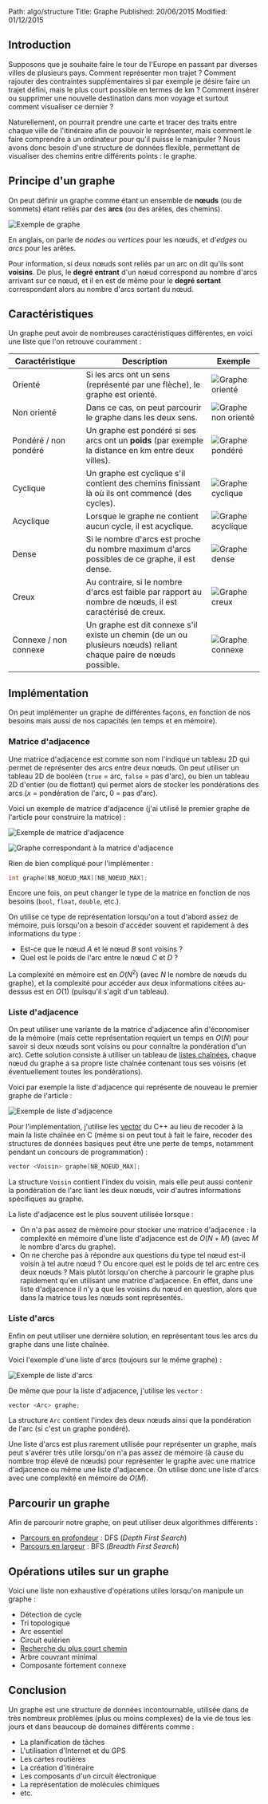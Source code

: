 Path: algo/structure
Title: Graphe
Published: 20/06/2015
Modified: 01/12/2015

## Introduction

Supposons que je souhaite faire le tour de l'Europe en passant par diverses villes de plusieurs pays. Comment représenter mon trajet ? Comment rajouter des contraintes supplémentaires si par exemple je désire faire un trajet défini, mais le plus court possible en termes de km ? Comment insérer ou supprimer une nouvelle destination dans mon voyage et surtout comment visualiser ce dernier ?

Naturellement, on pourrait prendre une carte et tracer des traits entre chaque ville de l'itinéraire afin de pouvoir le représenter, mais comment le faire comprendre à un ordinateur pour qu'il puisse le manipuler ? Nous avons donc besoin d'une structure de données flexible, permettant de visualiser des chemins entre différents points : le graphe.

## Principe d'un graphe

On peut définir un graphe comme étant un ensemble de **nœuds** (ou de sommets) étant reliés par des **arcs** (ou des arêtes, des chemins).

![Exemple de graphe](//static.napnac.ga/img/algo/structure/graphe/graphe_exemple.png)

En anglais, on parle de *nodes* ou *vertices* pour les nœuds, et d'*edges* ou *arcs* pour les arêtes.

Pour information, si deux nœuds sont reliés par un arc on dit qu'ils sont **voisins**. De plus, le **degré entrant** d'un nœud correspond au nombre d'arcs arrivant sur ce nœud, et il en est de même pour le **degré sortant** correspondant alors au nombre d'arcs sortant du nœud.

## Caractéristiques

Un graphe peut avoir de nombreuses caractéristiques différentes, en voici une liste que l'on retrouve couramment :

| Caractéristique       | Description                                                                                                        | Exemple                                                                         |
| --------------------- | ------------------------------------------------------------------------------------------------------------------| ------------------------------------------------------------------------------- |
| Orienté               | Si les arcs ont un sens (représenté par une flèche), le graphe est orienté.                                        | ![Graphe orienté](//static.napnac.ga/img/algo/structure/graphe/graphe_oriente.png)         |
| Non orienté           | Dans ce cas, on peut parcourir le graphe dans les deux sens.                                                       | ![Graphe non orienté](//static.napnac.ga/img/algo/structure/graphe/graphe_non_oriente.png) |
| Pondéré / non pondéré | Un graphe est pondéré si ses arcs ont un **poids** (par exemple la distance en km entre deux villes).              | ![Graphe pondéré](//static.napnac.ga/img/algo/structure/graphe/graphe_pondere.png)         |
| Cyclique              | Un graphe est cyclique s'il contient des chemins finissant là où ils ont commencé (des cycles).                    | ![Graphe cyclique](//static.napnac.ga/img/algo/structure/graphe/graphe_cyclique.png)       |
| Acyclique             | Lorsque le graphe ne contient aucun cycle, il est acyclique.                                                       | ![Graphe acyclique](//static.napnac.ga/img/algo/structure/graphe/graphe_acyclique.png)     |
| Dense                 | Si le nombre d'arcs est proche du nombre maximum d'arcs possibles de ce graphe, il est dense.                       | ![Graphe dense](//static.napnac.ga/img/algo/structure/graphe/graphe_dense.png)             |
| Creux                 | Au contraire, si le nombre d'arcs est faible par rapport au nombre de nœuds, il est caractérisé de creux.          | ![Graphe creux](//static.napnac.ga/img/algo/structure/graphe/graphe_creux.png)             |
| Connexe / non connexe | Un graphe est dit connexe s'il existe un chemin (de un ou plusieurs nœuds) reliant chaque paire de nœuds possible. | ![Graphe connexe](//static.napnac.ga/img/algo/structure/graphe/graphe_connexe.png)         |

## Implémentation

On peut implémenter un graphe de différentes façons, en fonction de nos besoins mais aussi de nos capacités (en temps et en mémoire).

### Matrice d'adjacence

Une matrice d'adjacence est comme son nom l'indique un tableau 2D qui permet de représenter des arcs entre deux nœuds. On peut utiliser un tableau 2D de booléen (`true` = arc, `false` = pas d'arc), ou bien un tableau 2D d'entier (ou de flottant) qui permet alors de stocker les pondérations des arcs ($x$ = pondération de l'arc, 0 = pas d'arc).

Voici un exemple de matrice d'adjacence (j'ai utilisé le premier graphe de l'article pour construire la matrice) :

![Exemple de matrice d'adjacence](//static.napnac.ga/img/algo/structure/graphe/exemple_matrice_adjacence.png)

![Graphe correspondant à la matrice d'adjacence](//static.napnac.ga/img/algo/structure/graphe/graphe_exemple.png)

Rien de bien compliqué pour l'implémenter :

```c
int graphe[NB_NOEUD_MAX][NB_NOEUD_MAX];
```

Encore une fois, on peut changer le type de la matrice en fonction de nos besoins (`bool`, `float`, `double`, etc.).

On utilise ce type de représentation lorsqu'on a tout d'abord assez de mémoire, puis lorsqu'on a besoin d'accéder souvent et rapidement à des informations du type :

- Est-ce que le nœud *A* et le nœud *B* sont voisins ?
- Quel est le poids de l'arc entre le nœud *C* et *D* ?

La complexité en mémoire est en $O(N^2)$ (avec $N$ le nombre de nœuds du graphe), et la complexité pour accéder aux deux informations citées au-dessus est en $O(1)$ (puisqu'il s'agit d'un tableau).

### Liste d'adjacence

On peut utiliser une variante de la matrice d'adjacence afin d'économiser de la mémoire (mais cette représentation requiert un temps en $O(N)$ pour savoir si deux nœuds sont voisins ou pour connaître la pondération d'un arc). Cette solution consiste à utiliser un tableau de [listes chaînées](/algo/structure/liste_chainee.html), chaque nœud du graphe a sa propre liste chaînée contenant tous ses voisins (et éventuellement toutes les pondérations).

Voici par exemple la liste d'adjacence qui représente de nouveau le premier graphe de l'article :

![Exemple de liste d'adjacence](//static.napnac.ga/img/algo/structure/graphe/exemple_liste_adjacence.png)

Pour l'implémentation, j'utilise les [vector](http://www.cplusplus.com/reference/vector/vector/) du C++ au lieu de recoder à la main la liste chaînée en C (même si on peut tout à fait le faire, recoder des structures de données basiques peut être une perte de temps, notamment pendant un concours de programmation) :

```cpp
vector <Voisin> graphe[NB_NOEUD_MAX];
```

La structure `Voisin` contient l'index du voisin, mais elle peut aussi contenir la pondération de l'arc liant les deux nœuds, voir d'autres informations spécifiques au graphe.

La liste d'adjacence est le plus souvent utilisée lorsque :

- On n'a pas assez de mémoire pour stocker une matrice d'adjacence : la complexité en mémoire d'une liste d'adjacence est de  $O(N + M)$ (avec $M$ le nombre d'arcs du graphe).
- On ne cherche pas à répondre aux questions du type tel nœud est-il voisin à tel autre nœud ? Ou encore quel est le poids de tel arc entre ces deux nœuds ? Mais plutôt lorsqu'on cherche à parcourir le graphe plus rapidement qu'en utilisant une matrice d'adjacence. En effet, dans une liste d'adjacence il n'y a que les voisins du nœud en question, alors que dans la matrice tous les nœuds sont représentés.

### Liste d'arcs

Enfin on peut utiliser une dernière solution, en représentant tous les arcs du graphe dans une liste chaînée.

Voici l'exemple d'une liste d'arcs (toujours sur le même graphe) :

![Exemple de liste d'arcs](//static.napnac.ga/img/algo/structure/graphe/exemple_liste_arcs.png)

De même que pour la liste d'adjacence, j'utilise les `vector` :

```cpp
vector <Arc> graphe;
```

La structure `Arc` contient l'index des deux nœuds ainsi que la pondération de l'arc (si c'est un graphe pondéré).

Une liste d'arcs est plus rarement utilisée pour représenter un graphe, mais peut s'avérer très utile lorsqu'on n'a pas assez de mémoire (à cause du nombre trop élevé de nœuds) pour représenter le graphe avec une matrice d'adjacence ou même une liste d'adjacence. On utilise donc une liste d'arcs avec une complexité en mémoire de $O(M)$.

## Parcourir un graphe

Afin de parcourir notre graphe, on peut utiliser deux algorithmes différents :

- [Parcours en profondeur](/algo/structure/graphe/parcours.html#le-parcours-en-profondeur) : DFS (*Depth First Search*)
- [Parcours en largeur](/algo/structure/graphe/parcours.html#le-parcours-en-largeur) : BFS (*Breadth First Search*)

## Opérations utiles sur un graphe

Voici une liste non exhaustive d'opérations utiles lorsqu'on manipule un graphe : 

- Détection de cycle
- Tri topologique
- Arc essentiel
- Circuit eulérien
- [Recherche du plus court chemin](/algo/structure/graphe/plus_court_chemin.html)
- Arbre couvrant minimal
- Composante fortement connexe

## Conclusion

Un graphe est une structure de données incontournable, utilisée dans de très nombreux problèmes (plus ou moins complexes) de la vie de tous les jours et dans beaucoup de domaines différents comme :

- La planification de tâches
- L'utilisation d'Internet et du GPS
- Les cartes routières
- La création d'itinéraire
- Les composants d'un circuit électronique
- La représentation de molécules chimiques
- etc.
